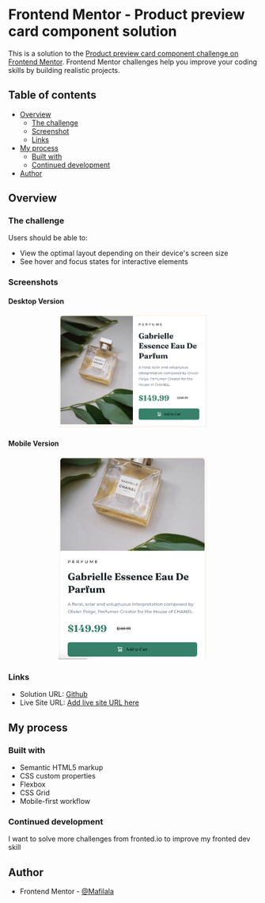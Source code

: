 # Frontend Mentor - Product preview card component solution

This is a solution to the [Product preview card component challenge on Frontend Mentor](https://www.frontendmentor.io/challenges/product-preview-card-component-GO7UmttRfa). Frontend Mentor challenges help you improve your coding skills by building realistic projects.

## Table of contents

- [Overview](#overview)
  - [The challenge](#the-challenge)
  - [Screenshot](#screenshot)
  - [Links](#links)
- [My process](#my-process)
  - [Built with](#built-with)
  - [Continued development](#continued-development)
- [Author](#author)

## Overview

### The challenge

Users should be able to:

- View the optimal layout depending on their device's screen size
- See hover and focus states for interactive elements

### Screenshots

#### Desktop Version

<p align="center">
<img width=300px src="./assets/images/screenShot_desktop.png" />
</p>

#### Mobile Version

<p align="center">
<img width=300px src="./assets/images/screenShot_mobile.png" />
</p>

### Links

- Solution URL: [Github](git@github.com:Mafilala/fronend.io_product_preview_component.git)
- Live Site URL: [Add live site URL here](https://your-live-site-url.com)

## My process

### Built with

- Semantic HTML5 markup
- CSS custom properties
- Flexbox
- CSS Grid
- Mobile-first workflow

### Continued development

I want to solve more challenges from fronted.io
to improve my fronted dev skill

## Author

- Frontend Mentor - [@Mafilala](https://www.frontendmentor.io/profile/Mafilala)
